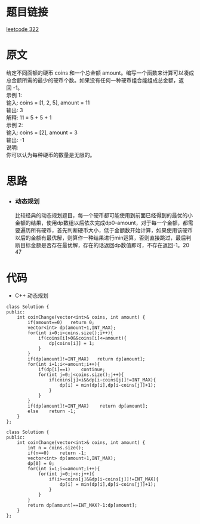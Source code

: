 # 题目链接
[leetcode 322](https://leetcode-cn.com/problems/coin-change/)

# 原文
给定不同面额的硬币 coins 和一个总金额 amount。编写一个函数来计算可以凑成总金额所需的最少的硬币个数。如果没有任何一种硬币组合能组成总金额，返回 -1。   
示例 1:  
输入: coins = [1, 2, 5], amount = 11  
输出: 3   
解释: 11 = 5 + 5 + 1  
示例 2:  
输入: coins = [2], amount = 3  
输出: -1  
说明:  
你可以认为每种硬币的数量是无限的。

# 思路
- ### **动态规划**
  比较经典的动态规划题目，每一个硬币都可能使用到前面已经得到的最优的小金额的结果，使用dp数组以后依次完成dp0-amount，对于每一个金额，都需要遍历所有硬币，首先判断硬币大小，低于金额数开始计算，如果使用该硬币以后的金额有最优解，则算作一种结果进行min运算，否则直接跳过，最后判断目标金额是否存在最优解，存在的话返回dp数值即可，不存在返回-1。20 47

# 代码
- C++ 动态规划
```
class Solution {
public:
    int coinChange(vector<int>& coins, int amount) {
        if(amount==0)   return 0;
        vector<int> dp(amount+1,INT_MAX);
        for(int i=0;i<coins.size();i++){
            if(coins[i]>0&&coins[i]<=amount){
                dp[coins[i]] = 1;
            }
        }
        if(dp[amount]!=INT_MAX)   return dp[amount];
        for(int i=1;i<=amount;i++){
            if(dp[i]==1)    continue;
            for(int j=0;j<coins.size();j++){
                if(coins[j]<i&&dp[i-coins[j]]!=INT_MAX){
                    dp[i] = min(dp[i],dp[i-coins[j]]+1);
                }
            }
        }
        if(dp[amount]!=INT_MAX)    return dp[amount];
        else    return -1;
    }
};
```
```
class Solution {
public:
    int coinChange(vector<int>& coins, int amount) {
        int n = coins.size();
        if(n==0)    return -1;
        vector<int> dp(amount+1,INT_MAX);
        dp[0] = 0;
        for(int i=1;i<=amount;i++){
            for(int j=0;j<n;j++){
                if(i>=coins[j]&&dp[i-coins[j]]!=INT_MAX){
                    dp[i] = min(dp[i],dp[i-coins[j]]+1);
                }
            }
        }
        return dp[amount]==INT_MAX?-1:dp[amount];
    }   
};
```